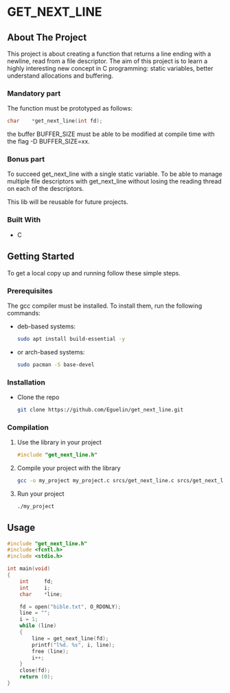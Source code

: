 # GET_NEXT_LINE

<!-- ABOUT THE PROJECT -->
## About The Project

This project is about creating a function that returns a line ending with a newline, read from a file descriptor.
The aim of this project is to learn a highly interesting new concept in C programming:
static variables, better understand allocations and buffering.

### Mandatory part

The function must be prototyped as follows:
```c
char	*get_next_line(int fd);
```

the buffer BUFFER_SIZE must be able to be modified at compile time with the flag -D BUFFER_SIZE=xx.

### Bonus part

To succeed get_next_line with a single static variable.
To be able to manage multiple file descriptors with get_next_line without losing the reading thread on each of the descriptors.

This lib will be reusable for future projects.

### Built With

* C

<!-- GETTING STARTED -->
## Getting Started

To get a local copy up and running follow these simple steps.

### Prerequisites

The gcc compiler must be installed. To install them, run the following commands:
* deb-based systems:
	```sh
	sudo apt install build-essential -y
	```
* or arch-based systems:
	```sh
	sudo pacman -S base-devel
	```

### Installation

* Clone the repo
	```sh
	git clone https://github.com/Eguelin/get_next_line.git
	```

### Compilation

1. Use the library in your project
	```c
	#include "get_next_line.h"
	```

2. Compile your project with the library
	```sh
	gcc -o my_project my_project.c srcs/get_next_line.c srcs/get_next_line_utils.c -I include -D BUFFER_SIZE=42
	```

3. Run your project
	```sh
	./my_project
	```

<!-- USAGE EXAMPLES -->
## Usage

```c
#include "get_next_line.h"
#include <fcntl.h>
#include <stdio.h>

int	main(void)
{
	int		fd;
	int		i;
	char	*line;

	fd = open("bible.txt", O_RDONLY);
	line = "";
	i = 1;
	while (line)
	{
		line = get_next_line(fd);
		printf("l%d. %s", i, line);
		free (line);
		i++;
	}
	close(fd);
	return (0);
}
```

